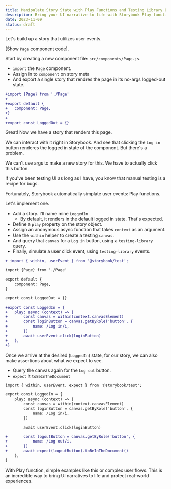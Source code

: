 ```yaml
---
title: Manipulate Story State with Play Functions and Testing Library Events
description: Bring your UI narrative to life with Storybook Play functions. Use Testing Library to create stories from user events — perfectly simulating real-world usage.
date: 2023-11-09
status: draft
---
```


Let's build up a story that utilizes user events.

[Show `Page` component code].

Start by creating a new component file: `src/components/Page.js`.

- `import` the `Page` component.
- Assign in to `component` on story meta
- And export a single story that rendres the page in its no-args logged-out state.

```diff lang="js" title="Page.stories.js"
+import {Page} from './Page'
+
+export default {
+	component: Page,
+}
+
+export const LoggedOut = {}
```

Great!
Now we have a story that renders this page.

We can interact with it right in Storybook.
And see that clicking the `Log in` button renderes the logged in state of the component.
But there's a problem.

We can't use args to make a new story for this.
We have to actually click this button.

If you've been testing UI as long as I have, you know that manual testing is a recipe for bugs.

Fortunately, Storybook automatically simplate user events: Play functions.

Let's implement one.

- Add a story. I'll name mine `LoggedIn`
  - By default, it renders in the default logged in state. That's expected.
- Define a `play` property on the story object.
- Assign an anonymous async function that takes `context` as an argument.
- Use the `within` helper to create a testing `canvas`.
- And query that `canvas` for a `Log in` button, using a `testing-library` query.
- Finally, simulate a user click event, using `testing-library` events.

```diff lang="js" title="Page.stories.js"
+ import { within, userEvent } from '@storybook/test';

import {Page} from './Page'

export default {
	component: Page,
}

export const LoggedOut = {}

+export const LoggedIn = {
+	play: async (context) => {
+		const canvas = within(context.canvasElement)
+		const loginButton = canvas.getByRole('button', {
+			name: /Log in/i,
+		})
+		await userEvent.click(loginButton)
+	},
+}
```

Once we arrive at the desired (`LoggedIn`) state, for our story, we can also make assertions about what we expect to see.

- Query the canvas again for the `Log out` button.
- `expect` it `toBeInTheDocument`

```diff lang="js" title="Page.stories.js" ins=/, expect/
import { within, userEvent, expect } from '@storybook/test';

export const LoggedIn = {
	play: async (context) => {
		const canvas = within(context.canvasElement)
		const loginButton = canvas.getByRole('button', {
			name: /Log in/i,
		})

		await userEvent.click(loginButton)

+		const logoutButton = canvas.getByRole('button', {
+			name: /Log out/i,
+		})
+		await expect(logoutButton).toBeInTheDocument()
	},
}
```

With Play function, simple examples like this or complex user flows.
This is an incredible way to bring UI narratives to life and protect real-world experiences.
